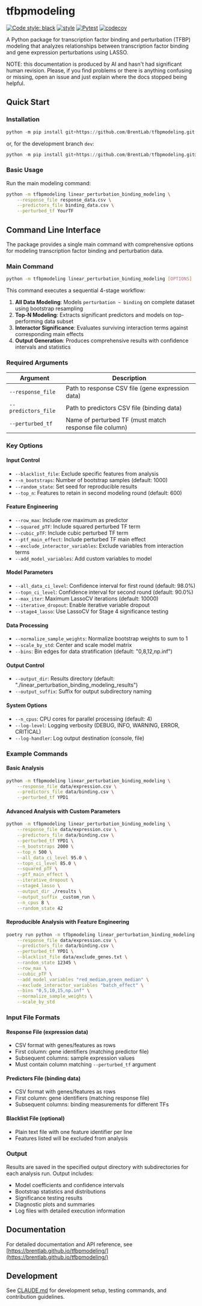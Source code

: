 # tfbpmodeling

[![Code style: black](https://img.shields.io/badge/code%20style-black-000000.svg)](https://github.com/psf/black)
[![style](https://img.shields.io/badge/%20style-sphinx-0a507a.svg)](https://www.sphinx-doc.org/en/master/usage/index.html)
[![Pytest](https://github.com/BrentLab/tfbpmodeling/actions/workflows/ci.yml/badge.svg)](https://github.com/BrentLab/tfbpmodeling/actions/workflows/ci.yml)
[![codecov](https://codecov.io/gh/BrentLab/tfbpmodeling/graph/badge.svg?token=7zBsImRmjC)](https://codecov.io/gh/BrentLab/tfbpmodeling)

A Python package for transcription factor binding and perturbation (TFBP) modeling
that analyzes relationships between transcription factor binding and gene expression
perturbations using LASSO.

NOTE: this documentation is produced by AI and hasn't had significant human revision.
Please, if you find problems or there is anything confusing or missing, open an issue
and just explain where the docs stopped being helpful.

## Quick Start

### Installation

```python
python -m pip install git+https://github.com/BrentLab/tfbpmodeling.git
```

or, for the development branch `dev`:

```python
python -m pip install git+https://github.com/BrentLab/tfbpmodeling.git@dev
```

### Basic Usage

Run the main modeling command:

```bash
python -m tfbpmodeling linear_perturbation_binding_modeling \
    --response_file response_data.csv \
    --predictors_file binding_data.csv \
    --perturbed_tf YourTF
```

## Command Line Interface

The package provides a single main command with comprehensive options for modeling
transcription factor binding and perturbation data.

### Main Command

```bash
python -m tfbpmodeling linear_perturbation_binding_modeling [OPTIONS]
```

This command executes a sequential 4-stage workflow:

1. **All Data Modeling**: Models `perturbation ~ binding` on complete dataset using
  bootstrap resampling
1. **Top-N Modeling**: Extracts significant predictors and models on top-performing
  data subset
1. **Interactor Significance**: Evaluates surviving interaction terms against
  corresponding main effects
1. **Output Generation**: Produces comprehensive results with confidence intervals
  and statistics

### Required Arguments

| Argument | Description |
|----------|-------------|
| `--response_file` | Path to response CSV file (gene expression data) |
| `--predictors_file` | Path to predictors CSV file (binding data) |
| `--perturbed_tf` | Name of perturbed TF (must match response file column) |

### Key Options

#### Input Control

- `--blacklist_file`: Exclude specific features from analysis
- `--n_bootstraps`: Number of bootstrap samples (default: 1000)
- `--random_state`: Set seed for reproducible results
- `--top_n`: Features to retain in second modeling round (default: 600)

#### Feature Engineering

- `--row_max`: Include row maximum as predictor
- `--squared_pTF`: Include squared perturbed TF term
- `--cubic_pTF`: Include cubic perturbed TF term
- `--ptf_main_effect`: Include perturbed TF main effect
- `--exclude_interactor_variables`: Exclude variables from interaction terms
- `--add_model_variables`: Add custom variables to model

#### Model Parameters

- `--all_data_ci_level`: Confidence interval for first round (default: 98.0%)
- `--topn_ci_level`: Confidence interval for second round (default: 90.0%)
- `--max_iter`: Maximum LassoCV iterations (default: 10000)
- `--iterative_dropout`: Enable iterative variable dropout
- `--stage4_lasso`: Use LassoCV for Stage 4 significance testing

#### Data Processing

- `--normalize_sample_weights`: Normalize bootstrap weights to sum to 1
- `--scale_by_std`: Center and scale model matrix
- `--bins`: Bin edges for data stratification (default: "0,8,12,np.inf")

#### Output Control

- `--output_dir`: Results directory (default: "./linear_perturbation_binding_modeling_results")
- `--output_suffix`: Suffix for output subdirectory naming

#### System Options

- `--n_cpus`: CPU cores for parallel processing (default: 4)
- `--log-level`: Logging verbosity (DEBUG, INFO, WARNING, ERROR, CRITICAL)
- `--log-handler`: Log output destination (console, file)

### Example Commands

#### Basic Analysis

```bash
python -m tfbpmodeling linear_perturbation_binding_modeling \
    --response_file data/expression.csv \
    --predictors_file data/binding.csv \
    --perturbed_tf YPD1
```

#### Advanced Analysis with Custom Parameters

```bash
python -m tfbpmodeling linear_perturbation_binding_modeling \
    --response_file data/expression.csv \
    --predictors_file data/binding.csv \
    --perturbed_tf YPD1 \
    --n_bootstraps 2000 \
    --top_n 500 \
    --all_data_ci_level 95.0 \
    --topn_ci_level 85.0 \
    --squared_pTF \
    --ptf_main_effect \
    --iterative_dropout \
    --stage4_lasso \
    --output_dir ./results \
    --output_suffix _custom_run \
    --n_cpus 8 \
    --random_state 42
```

#### Reproducible Analysis with Feature Engineering

```bash
poetry run python -m tfbpmodeling linear_perturbation_binding_modeling \
    --response_file data/expression.csv \
    --predictors_file data/binding.csv \
    --perturbed_tf YPD1 \
    --blacklist_file data/exclude_genes.txt \
    --random_state 12345 \
    --row_max \
    --cubic_pTF \
    --add_model_variables "red_median,green_median" \
    --exclude_interactor_variables "batch_effect" \
    --bins "0,5,10,15,np.inf" \
    --normalize_sample_weights \
    --scale_by_std
```

### Input File Formats

#### Response File (expression data)

- CSV format with genes/features as rows
- First column: gene identifiers (matching predictor file)
- Subsequent columns: sample expression values
- Must contain column matching `--perturbed_tf` argument

#### Predictors File (binding data)

- CSV format with genes/features as rows
- First column: gene identifiers (matching response file)
- Subsequent columns: binding measurements for different TFs

#### Blacklist File (optional)

- Plain text file with one feature identifier per line
- Features listed will be excluded from analysis

### Output

Results are saved in the specified output directory with subdirectories for each
analysis run. Output includes:

- Model coefficients and confidence intervals
- Bootstrap statistics and distributions
- Significance testing results
- Diagnostic plots and summaries
- Log files with detailed execution information

## Documentation

For detailed documentation and API reference, see
[https://brentlab.github.io/tfbpmodeling/](https://brentlab.github.io/tfbpmodeling/)

## Development

See [CLAUDE.md](CLAUDE.md) for development setup, testing commands, and
contribution guidelines.
